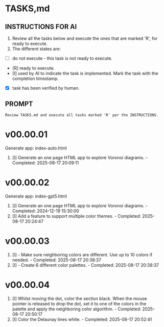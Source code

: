 # TASKS,md 

## INSTRUCTIONS FOR AI

1. Review all the tasks below and execute the ones that are marked 'R', for ready to execute.
1. The different states are:
  - [ ] do not execute - this task is not ready to execute.
  - [R] ready to execute.
  - [I] used by AI to indicate the task is implemented. Mark the task with the completion timestamp.
  - [X] task has been verified by human.


## PROMPT
```
Review TASKS.md and execute all tasks marked 'R' per the INSTRUCTIONS.
```

# v00.00.01
Generate app: index-auto.html
1. [I] Generate an one page HTML app to explore Voronoi diagrams. - Completed: 2025-08-17 20:09:11

# v00.00.02
Generate app: index-gpt5.html
1. [I] Generate an one page HTML app to explore Voronoi diagrams. - Completed: 2024-12-19 15:30:00
1. [I] Add a feature to support multiple color themes. - Completed: 2025-08-17 20:24:47

# v00.00.03
1. [I] - Make sure neighboring colors are different. Use up to 10 colors if needed. - Completed: 2025-08-17 20:38:37
1. [I] - Create 6 different color palettes. - Completed: 2025-08-17 20:38:37

# v00.00.04
1. [I] Whilst moving the dot, color the section black. When the mouse pointer is released to drop the dot, set it to one of the colors in the palette and apply the neighboring color algorithm. - Completed: 2025-08-17 20:50:17
1. [I] Color the Delaunay lines white. - Completed: 2025-08-17 20:52:41